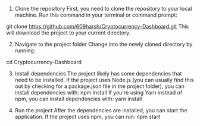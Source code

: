 1. Clone the repository First, you need to clone the repository to your local machine. Run this command in your terminal or command prompt:


git clone https://github.com/609harsh/Cryptocurrency-Dashboard.git
This will download the project to your current directory.

2. Navigate to the project folder
Change into the newly cloned directory by running:

cd Cryptocurrency-Dashboard

3. Install dependencies
The project likely has some dependencies that need to be installed. If the project uses Node.js (you can usually find this out by checking for a package.json file in the project folder), you can install dependencies with: npm install  If you're using Yarn instead of npm, you can install dependencies with: yarn install

4. Run the project After the dependencies are installed, you can start the application. If the project uses npm, you can run: npm start
